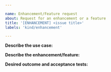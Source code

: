 ```yaml
---

name: Enhancement/Feature request
about: Request for an enhancement or a feature
title: '[ENHANCEMENT] <issue title>'
labels: 'kind/enhancement'

---
```


**Describe the use case:**

<!-- Add details about the use case. -->

**Describe the enhancement/feature:**

<!-- Add details about the enhancement/feature and how it should look like. -->

**Desired outcome and acceptance tests:**

<!-- Add details about the expected outcome if any. -->
